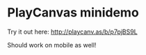 # PlayCanvas minidemo

Try it out here: http://playcanv.as/b/p7pjBS9L

Should work on mobile as well!
